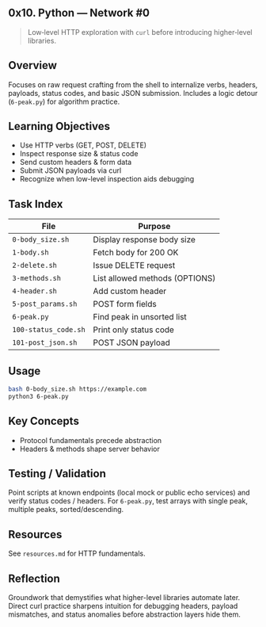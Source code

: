 ## 0x10. Python — Network #0

> Low‑level HTTP exploration with `curl` before introducing higher‑level libraries.

## Overview

Focuses on raw request crafting from the shell to internalize verbs, headers, payloads, status codes, and basic JSON submission. Includes a logic detour (`6-peak.py`) for algorithm practice.

## Learning Objectives

- Use HTTP verbs (GET, POST, DELETE)
- Inspect response size & status code
- Send custom headers & form data
- Submit JSON payloads via curl
- Recognize when low-level inspection aids debugging

## Task Index

| File                 | Purpose                        |
| -------------------- | ------------------------------ |
| `0-body_size.sh`     | Display response body size     |
| `1-body.sh`          | Fetch body for 200 OK          |
| `2-delete.sh`        | Issue DELETE request           |
| `3-methods.sh`       | List allowed methods (OPTIONS) |
| `4-header.sh`        | Add custom header              |
| `5-post_params.sh`   | POST form fields               |
| `6-peak.py`          | Find peak in unsorted list     |
| `100-status_code.sh` | Print only status code         |
| `101-post_json.sh`   | POST JSON payload              |

## Usage

```bash
bash 0-body_size.sh https://example.com
python3 6-peak.py
```

## Key Concepts

- Protocol fundamentals precede abstraction
- Headers & methods shape server behavior

## Testing / Validation

Point scripts at known endpoints (local mock or public echo services) and verify status codes / headers. For `6-peak.py`, test arrays with single peak, multiple peaks, sorted/descending.

## Resources

See `resources.md` for HTTP fundamentals.

## Reflection

Groundwork that demystifies what higher-level libraries automate later. Direct curl practice sharpens intuition for debugging headers, payload mismatches, and status anomalies before abstraction layers hide them.

